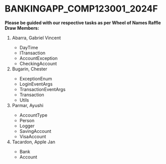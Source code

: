 # BANKINGAPP_COMP123001_2024F
<b>Please be guided with our respective tasks as per Wheel of Names Raffle Draw</b> 
<b>Members:</b> 
<ol>
  <li>Abarra, Gabriel Vincent </li>
    <ul>
        <li>DayTime</li>
        <li>ITransaction </li>
        <li>AccountException  </li>
        <li>CheckingAccount  </li>
    </ul>
  <li>Bugarin, Chester </li>
    <ul>
          <li>ExceptionEnum </li>         
          <li>LoginEventArgs   </li>
          <li>TransactionEventArgs   </li>
          <li>Transaction </li>
          <li>Utils </li>
    </ul>
  <li>Parmar, Ayushi  </li>
    <ul>
      <li>AccountType </li>
      <li>Person </li>
      <li>Logger  </li>
      <li>SavingAccount   </li>
      <li>VisaAccount   </li>
    </ul>
  <li>Tacardon, Apple Jan </li>
    <ul>
       <li>Bank </li>
        <li>Account  </li>
    </ul>
</ol>
